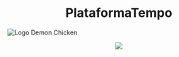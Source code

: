 <h1 align="center"> PlataformaTempo </h1>

<img align="center">![Logo Demon Chicken](https://user-images.githubusercontent.com/66425036/191201814-395a17e5-a635-46df-9ff5-39c81f3cdc57.png)</img>

<p align="center">
<img src="http://img.shields.io/static/v1?label=STATUS&message=EM%20DESENVOLVIMENTO&color=GREEN&style=for-the-badge"/>
</p>

